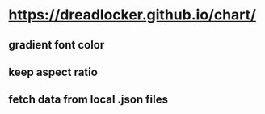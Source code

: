 # https://dreadlocker.github.io/chart/
## gradient font color
## keep aspect ratio
## fetch data from local .json files 
